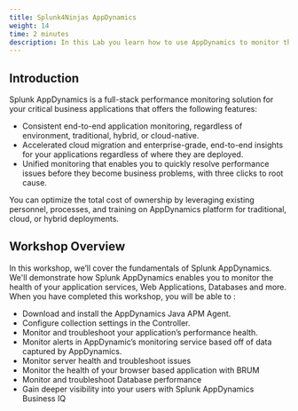 ```yaml
---
title: Splunk4Ninjas AppDynamics
weight: 14
time: 2 minutes
description: In this Lab you learn how to use AppDynamics to monitor the health of your application services.
---
```


## Introduction
Splunk AppDynamics is a full-stack performance monitoring solution for your critical business applications that offers the following features:

- Consistent end-to-end application monitoring, regardless of environment, traditional, hybrid, or cloud-native.
- Accelerated cloud migration and enterprise-grade, end-to-end insights for your applications regardless of where they are deployed.
- Unified monitoring that enables you to quickly resolve performance issues before they become business problems, with three clicks to root cause.

You can optimize the total cost of ownership by leveraging existing personnel, processes, and training on AppDynamics platform for traditional, cloud, or hybrid deployments.

## Workshop Overview

In this workshop, we’ll cover the fundamentals of Splunk AppDynamics. We'll demonstrate how Splunk AppDynamics enables you to monitor the health of your application services, Web Applications, Databases and more. When you have completed this workshop, you will be able to : 

- Download and install the AppDynamics Java APM Agent.
- Configure collection settings in the Controller.
- Monitor and troubleshoot your application’s performance health.
- Monitor alerts in AppDynamic’s monitoring service based off of data captured by AppDynamics.
- Monitor server health and troubleshoot issues
- Monitor the health of your browser based application with BRUM
- Monitor and troubleshoot Database performance
- Gain deeper visibility into your users with Splunk AppDynamics Business IQ 
